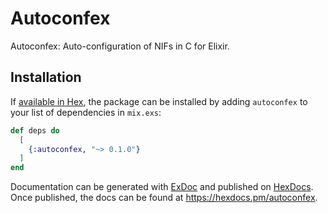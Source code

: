 # Autoconfex

Autoconfex: Auto-configuration of NIFs in C for Elixir.

## Installation

If [available in Hex](https://hex.pm/docs/publish), the package can be installed
by adding `autoconfex` to your list of dependencies in `mix.exs`:

```elixir
def deps do
  [
    {:autoconfex, "~> 0.1.0"}
  ]
end
```

Documentation can be generated with [ExDoc](https://github.com/elixir-lang/ex_doc)
and published on [HexDocs](https://hexdocs.pm). Once published, the docs can
be found at <https://hexdocs.pm/autoconfex>.

